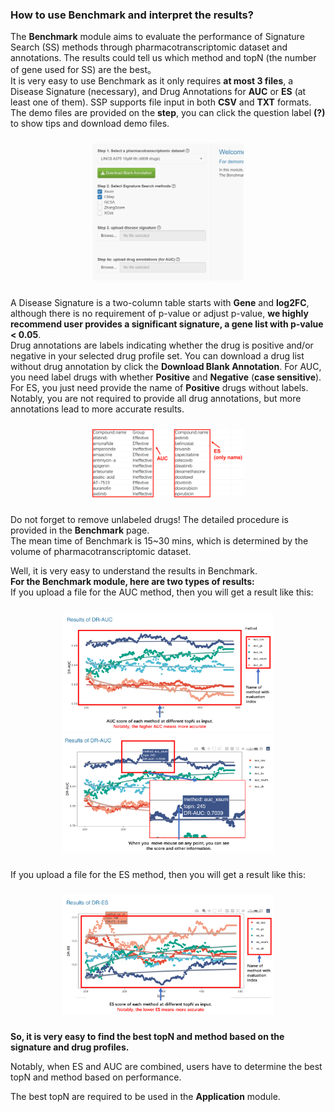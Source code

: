 ### How to use Benchmark and interpret the results?  
The **Benchmark** module aims to evaluate the performance of Signature Search (SS) methods through pharmacotranscriptomic dataset and annotations. The results could tell us which method and topN (the number of gene used for SS) are the best。  
It is very easy to use Benchmark as it only requires **at most 3 files**, a Disease Signature (necessary), and Drug Annotations for **AUC** or **ES** (at least one of them). SSP supports file input in both **CSV** and **TXT** formats.  
The demo files are provided on the **step**, you can click the question label **(?)** to show tips and download demo files.   

<div style="padding: 10px; text-align: center;">
<img src="imginfoQ2_1.gif" width = "50%" height = "50%" />
</div>

A Disease Signature is a two-column table starts with **Gene** and **log2FC**, although there is no requirement of p-value or adjust p-value, **we highly recommend user provides a significant signature, a gene list with p-value < 0.05**.  
Drug annotations are labels indicating whether the drug is positive and/or negative in your selected drug profile set. You can download a drug list without drug annotation by click the **Download Blank Annotation**.
For AUC, you need label drugs with whether **Positive** and **Negative** (**case sensitive**).  
For ES, you just need provide the name of **Positive** drugs without labels.  
Notably, you are not required to provide all drug annotations, but more annotations lead to more accurate results.  

<div style="padding: 10px; text-align: center;">
<img src="imginfoQ2_2.png" width = "50%" height = "50%" />
</div>

Do not forget to remove unlabeled drugs! The detailed procedure is provided in the **Benchmark** page.  
The mean time of Benchmark is 15~30 mins, which is determined by the volume of pharmacotranscriptomic dataset.

Well, it is very easy to understand the results in Benchmark.  
**For the Benchmark module, here are two types of results:**  
If you upload a file for the AUC method, then you will get a result like this:  

<div style="padding: 10px; text-align: center;">
<img src="imginfo1.PNG" width = "70%" height = "70%" />
<img src="imginfo2.PNG" width = "70%" height = "70%" />
</div>

If you upload a file for the ES method, then you will get a result like this:  

<div style="padding: 10px; text-align: center;">
<img src="imginfo3.PNG" width = "70%" height = "70%" />
</div>

**So, it is very easy to find the best topN and method based on the signature and drug profiles.**

Notably, when ES and AUC are combined, users have to determine the best topN and method based on performance.

The best topN are required to be used in the **Application** module.












